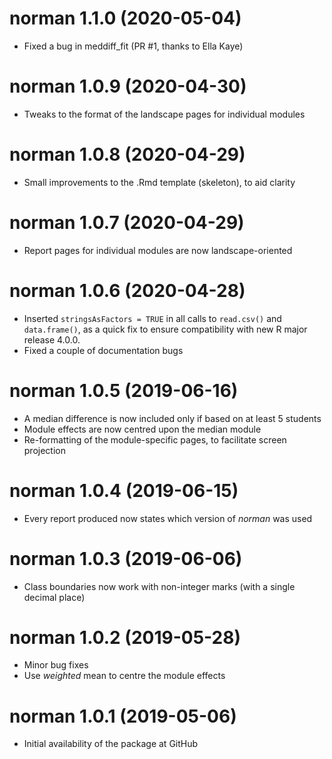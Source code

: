 # norman 1.1.0 (2020-05-04)

* Fixed a bug in meddiff_fit (PR #1, thanks to Ella Kaye)

# norman 1.0.9 (2020-04-30)

* Tweaks to the format of the landscape pages for individual modules

# norman 1.0.8 (2020-04-29)

* Small improvements to the .Rmd template (skeleton), to aid clarity

# norman 1.0.7 (2020-04-29)

* Report pages for individual modules are now landscape-oriented

# norman 1.0.6 (2020-04-28)

* Inserted `stringsAsFactors = TRUE` in all calls to `read.csv()` and `data.frame()`, as a quick fix to ensure compatibility with new R major release 4.0.0.
* Fixed a couple of documentation bugs

# norman 1.0.5 (2019-06-16)

* A median difference is now included only if based on at least 5 students
* Module effects are now centred upon the median module
* Re-formatting of the module-specific pages, to facilitate screen projection

# norman 1.0.4 (2019-06-15)

* Every report produced now states which version of _norman_ was used

# norman 1.0.3 (2019-06-06)

* Class boundaries now work with non-integer marks (with a single decimal place)

# norman 1.0.2 (2019-05-28)

* Minor bug fixes
* Use _weighted_ mean to centre the module effects

# norman 1.0.1 (2019-05-06)

* Initial availability of the package at GitHub
